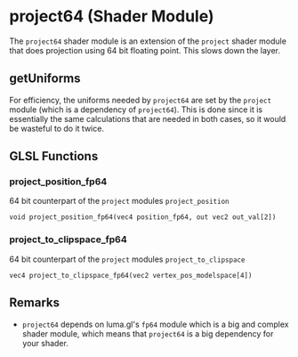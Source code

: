 # project64 (Shader Module)

The `project64` shader module is an extension of the `project` shader module that does projection using 64 bit floating point. This slows down the layer.


## getUniforms

For efficiency, the uniforms needed by `project64` are set by the `project` module (which is a dependency of `project64`). This is done since it is essentially the same calculations that are needed in both cases, so it would be wasteful to do it twice.


## GLSL Functions


### project_position_fp64

64 bit counterpart of the `project` modules `project_position`

`void project_position_fp64(vec4 position_fp64, out vec2 out_val[2])`


### project_to_clipspace_fp64

64 bit counterpart of the `project` modules `project_to_clipspace`

`vec4 project_to_clipspace_fp64(vec2 vertex_pos_modelspace[4])`


## Remarks

* `project64` depends on luma.gl's `fp64` module which is a big and complex shader module, which means that `project64` is a big dependency for your shader.
